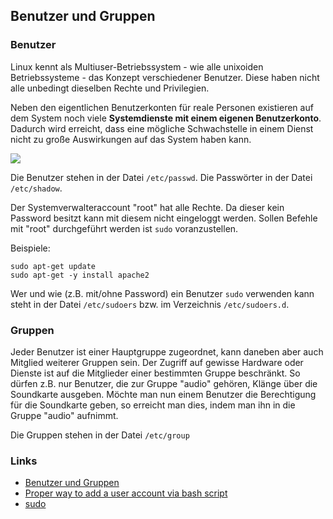 Benutzer und Gruppen
--------------------

### Benutzer

Linux kennt als Multiuser-Betriebssystem - wie alle unixoiden Betriebssysteme - das Konzept verschiedener Benutzer. Diese haben nicht alle unbedingt dieselben Rechte und Privilegien. 

Neben den eigentlichen Benutzerkonten für reale Personen existieren auf dem System noch viele **Systemdienste mit einem eigenen Benutzerkonto**. Dadurch wird erreicht, dass eine mögliche Schwachstelle in einem Dienst nicht zu große Auswirkungen auf das System haben kann.

![](../images/user.png)

Die Benutzer stehen in der Datei `/etc/passwd`. Die Passwörter in der Datei `/etc/shadow`.

Der Systemverwalteraccount "root" hat alle Rechte. Da dieser kein Password besitzt kann mit diesem nicht eingeloggt werden. Sollen Befehle mit "root" durchgeführt werden ist `sudo` voranzustellen.

Beispiele:

	sudo apt-get update
	sudo apt-get -y install apache2

Wer und wie (z.B. mit/ohne Password) ein Benutzer `sudo` verwenden kann steht in der Datei `/etc/sudoers` bzw. im Verzeichnis `/etc/sudoers.d`.

### Gruppen

Jeder Benutzer ist einer Hauptgruppe zugeordnet, kann daneben aber auch Mitglied weiterer Gruppen sein. Der Zugriff auf gewisse Hardware oder Dienste ist auf die Mitglieder einer bestimmten Gruppe beschränkt. So dürfen z.B. nur Benutzer, die zur Gruppe "audio" gehören, Klänge über die Soundkarte ausgeben. Möchte man nun einem Benutzer die Berechtigung für die Soundkarte geben, so erreicht man dies, indem man ihn in die Gruppe "audio" aufnimmt.

Die Gruppen stehen in der Datei `/etc/group`

### Links

* [Benutzer und Gruppen](https://wiki.ubuntuusers.de/Benutzer_und_Gruppen/)
* [Proper way to add a user account via bash script](http://askubuntu.com/questions/319714/proper-way-to-add-a-user-account-via-bash-script)
* [sudo](https://wiki.ubuntuusers.de/sudo/)